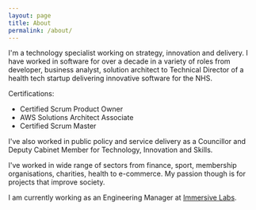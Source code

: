 ```yaml
---
layout: page
title: About
permalink: /about/
---
```


I'm a technology specialist working on strategy, innovation and delivery. I have worked in software for over a decade in a variety of roles from developer, business analyst, solution architect to Technical Director of a health tech startup delivering innovative software for the NHS.

Certifications:
- Certified Scrum Product Owner
- AWS Solutions Architect Associate
- Certified Scrum Master

I've also worked in public policy and service delivery as a Councillor and Deputy Cabinet Member for Technology, Innovation and Skills.

I've worked in wide range of sectors from finance, sport, membership organisations, charities, health to e-commerce. My passion though is for projects that improve society.

I am currently working as an Engineering Manager at [Immersive Labs](https://www.immersivelabs.com).

